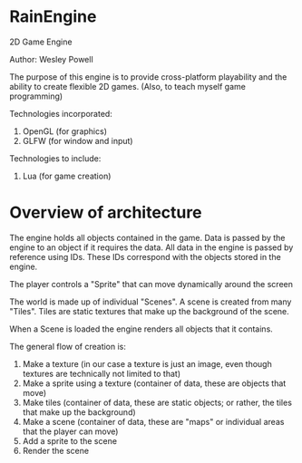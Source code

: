 RainEngine
==========

2D Game Engine

Author: Wesley Powell

The purpose of this engine is to provide cross-platform playability and the ability to create flexible 2D games. (Also, to teach myself game programming)

Technologies incorporated:
1. OpenGL (for graphics)
2. GLFW (for window and input)

Technologies to include:
1. Lua (for game creation)


Overview of architecture
========================

The engine holds all objects contained in the game. Data is passed by the engine to an object if it requires the data. All data in the engine is passed by reference using IDs. These IDs correspond with the objects stored in the engine.

The player controls a "Sprite" that can move dynamically around the screen

The world is made up of individual "Scenes". A scene is created from many "Tiles". Tiles are static textures that make up the background of the scene.

When a Scene is loaded the engine renders all objects that it contains.

The general flow of creation is:
1. Make a texture (in our case a texture is just an image, even though textures are technically not limited to that)
2. Make a sprite using a texture (container of data, these are objects that move)
3. Make tiles (container of data, these are static objects; or rather, the tiles that make up the background)
4. Make a scene (container of data, these are "maps" or individual areas that the player can move)
5. Add a sprite to the scene
6. Render the scene

